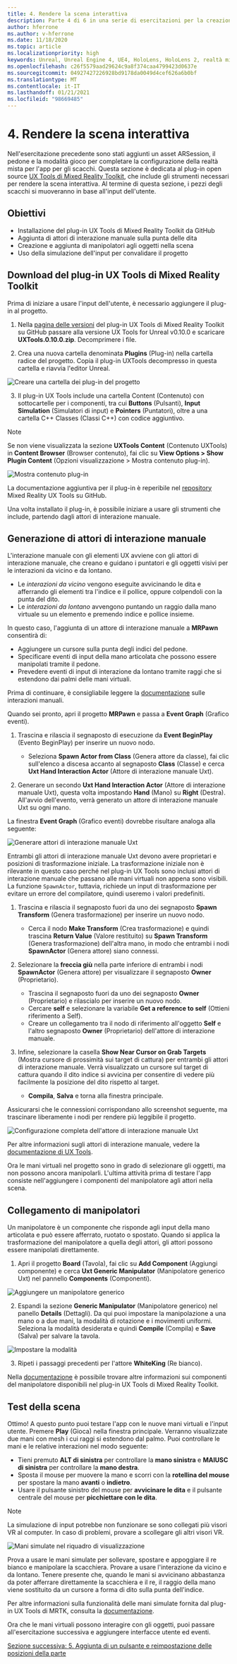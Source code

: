 ```yaml
---
title: 4. Rendere la scena interattiva
description: Parte 4 di 6 in una serie di esercitazioni per la creazione di un'app per gli scacchi con Unreal Engine 4 e il plug-in UX Tools di Mixed Reality Toolkit
author: hferrone
ms.author: v-hferrone
ms.date: 11/18/2020
ms.topic: article
ms.localizationpriority: high
keywords: Unreal, Unreal Engine 4, UE4, HoloLens, HoloLens 2, realtà mista, esercitazione, guida introduttiva, mrtk, uxt, UX Tools, documentazione, visore VR realtà mista, visore VR di windows mixed reality, visore per realtà virtuale
ms.openlocfilehash: c26f5579aad29624c9a8f374caa4799423d0637e
ms.sourcegitcommit: 04927427226928bd9178da0049d4cef626a6b0bf
ms.translationtype: MT
ms.contentlocale: it-IT
ms.lasthandoff: 01/21/2021
ms.locfileid: "98669485"
---
```

# <a name="4-making-your-scene-interactive"></a>4. Rendere la scena interattiva

Nell'esercitazione precedente sono stati aggiunti un asset ARSession, il pedone e la modalità gioco per completare la configurazione della realtà mista per l'app per gli scacchi. Questa sezione è dedicata al plug-in open source [UX Tools di Mixed Reality Toolkit](https://github.com/microsoft/MixedReality-UXTools-Unreal), che include gli strumenti necessari per rendere la scena interattiva. Al termine di questa sezione, i pezzi degli scacchi si muoveranno in base all'input dell'utente.

## <a name="objectives"></a>Obiettivi

* Installazione del plug-in UX Tools di Mixed Reality Toolkit da GitHub
* Aggiunta di attori di interazione manuale sulla punta delle dita
* Creazione e aggiunta di manipolatori agli oggetti nella scena
* Uso della simulazione dell'input per convalidare il progetto

## <a name="downloading-the-mixed-reality-ux-tools-plugin"></a>Download del plug-in UX Tools di Mixed Reality Toolkit
Prima di iniziare a usare l'input dell'utente, è necessario aggiungere il plug-in al progetto.

1. Nella [pagina delle versioni](https://github.com/microsoft/MixedReality-UXTools-Unreal/releases) del plug-in UX Tools di Mixed Reality Toolkit su GitHub passare alla versione UX Tools for Unreal v0.10.0 e scaricare **UXTools.0.10.0.zip**. Decomprimere i file.

2.  Crea una nuova cartella denominata **Plugins** (Plug-in) nella cartella radice del progetto. Copia il plug-in UXTools decompresso in questa cartella e riavvia l'editor Unreal.

![Creare una cartella dei plug-in del progetto](images/unreal-uxt/4-plugins.PNG)

3.  Il plug-in UX Tools include una cartella Content (Contenuto) con sottocartelle per i componenti, tra cui **Buttons** (Pulsanti), **Input Simulation** (Simulatori di input) e **Pointers** (Puntatori), oltre a una cartella C++ Classes (Classi C++) con codice aggiuntivo.  

> [!NOTE]
> Se non viene visualizzata la sezione **UXTools Content** (Contenuto UXTools) in **Content Browser** (Browser contenuto), fai clic su **View Options > Show Plugin Content** (Opzioni visualizzazione > Mostra contenuto plug-in).

![Mostra contenuto plug-in](images/unreal-uxt/4-showplugincontent.PNG)

La documentazione aggiuntiva per il plug-in è reperibile nel [repository](https://aka.ms/uxt-unreal) Mixed Reality UX Tools su GitHub.

Una volta installato il plug-in, è possibile iniziare a usare gli strumenti che include, partendo dagli attori di interazione manuale.

## <a name="spawning-hand-interaction-actors"></a>Generazione di attori di interazione manuale

L'interazione manuale con gli elementi UX avviene con gli attori di interazione manuale, che creano e guidano i puntatori e gli oggetti visivi per le interazioni da vicino e da lontano.
- Le *interazioni da vicino* vengono eseguite avvicinando le dita e afferrando gli elementi tra l'indice e il pollice, oppure colpendoli con la punta del dito.
- Le *interazioni da lontano* avvengono puntando un raggio dalla mano virtuale su un elemento e premendo indice e pollice insieme.

In questo caso, l'aggiunta di un attore di interazione manuale a **MRPawn** consentirà di:
- Aggiungere un cursore sulla punta degli indici del pedone.
- Specificare eventi di input della mano articolata che possono essere manipolati tramite il pedone.
- Prevedere eventi di input di interazione da lontano tramite raggi che si estendono dai palmi delle mani virtuali.

Prima di continuare, è consigliabile leggere la [documentazione](https://microsoft.github.io/MixedReality-UXTools-Unreal/Docs/HandInteraction.html) sulle interazioni manuali.

Quando sei pronto, apri il progetto **MRPawn** e passa a **Event Graph** (Grafico eventi).

1. Trascina e rilascia il segnaposto di esecuzione da **Event BeginPlay** (Evento BeginPlay) per inserire un nuovo nodo.
    * Seleziona **Spawn Actor from Class** (Genera attore da classe), fai clic sull'elenco a discesa accanto al segnaposto **Class** (Classe) e cerca **Uxt Hand Interaction Actor** (Attore di interazione manuale Uxt).  

2. Generare un secondo **Uxt Hand Interaction Actor** (Attore di interazione manuale Uxt), questa volta impostando **Hand** (Mano) su **Right** (Destra). All'avvio dell'evento, verrà generato un attore di interazione manuale Uxt su ogni mano.

La finestra **Event Graph** (Grafico eventi) dovrebbe risultare analoga alla seguente:

![Generare attori di interazione manuale Uxt](images/unreal-uxt/4-spawnactor.PNG)

Entrambi gli attori di interazione manuale Uxt devono avere proprietari e posizioni di trasformazione iniziale. La trasformazione iniziale non è rilevante in questo caso perché nel plug-in UX Tools sono inclusi attori di interazione manuale che passano alle mani virtuali non appena sono visibili. La funzione `SpawnActor`, tuttavia, richiede un input di trasformazione per evitare un errore del compilatore, quindi useremo i valori predefiniti.

1. Trascina e rilascia il segnaposto fuori da uno dei segnaposto **Spawn Transform** (Genera trasformazione) per inserire un nuovo nodo.
    * Cerca il nodo **Make Transform** (Crea trasformazione) e quindi trascina **Return Value** (Valore restituito) su **Spawn Transform** (Genera trasformazione) dell'altra mano, in modo che entrambi i nodi **SpawnActor** (Genera attore) siano connessi.

2.  Selezionare la **freccia giù** nella parte inferiore di entrambi i nodi **SpawnActor** (Genera attore) per visualizzare il segnaposto **Owner** (Proprietario).    
    * Trascina il segnaposto fuori da uno dei segnaposto **Owner** (Proprietario) e rilascialo per inserire un nuovo nodo.
    * Cercare **self** e selezionare la variabile **Get a reference to self** (Ottieni riferimento a Self).
    * Creare un collegamento tra il nodo di riferimento all'oggetto **Self** e l'altro segnaposto **Owner** (Proprietario) dell'attore di interazione manuale.
3. Infine, selezionare la casella **Show Near Cursor on Grab Targets** (Mostra cursore di prossimità sui target di cattura) per entrambi gli attori di interazione manuale. Verrà visualizzato un cursore sul target di cattura quando il dito indice si avvicina per consentire di vedere più facilmente la posizione del dito rispetto al target.
    * **Compila**, **Salva** e torna alla finestra principale.

Assicurarsi che le connessioni corrispondano allo screenshot seguente, ma trascinare liberamente i nodi per rendere più leggibile il progetto.

![Configurazione completa dell'attore di interazione manuale Uxt](images/unreal-uxt/4-fingerptrs.PNG)

Per altre informazioni sugli attori di interazione manuale, vedere la [documentazione di UX Tools](https://microsoft.github.io/MixedReality-UXTools-Unreal/Docs/HandInteraction.html).

Ora le mani virtuali nel progetto sono in grado di selezionare gli oggetti, ma non possono ancora manipolarli. L'ultima attività prima di testare l'app consiste nell'aggiungere i componenti del manipolatore agli attori nella scena.

## <a name="attaching-manipulators"></a>Collegamento di manipolatori

Un manipolatore è un componente che risponde agli input della mano articolata e può essere afferrato, ruotato o spostato. Quando si applica la trasformazione del manipolatore a quella degli attori, gli attori possono essere manipolati direttamente.

1. Apri il progetto **Board** (Tavola), fai clic su **Add Component** (Aggiungi componente) e cerca **Uxt Generic Manipulator** (Manipolatore generico Uxt) nel pannello **Components** (Componenti).

![Aggiungere un manipolatore generico](images/unreal-uxt/4-addmanip.PNG)

2. Espandi la sezione **Generic Manipulator** (Manipolatore generico) nel panello **Details** (Dettagli). Da qui puoi impostare la manipolazione a una mano o a due mani, la modalità di rotazione e i movimenti uniformi. Seleziona la modalità desiderata e quindi **Compile** (Compila) e **Save** (Salva) per salvare la tavola.

![Impostare la modalità](images/unreal-uxt/4-setrotmode.PNG)

3. Ripeti i passaggi precedenti per l'attore **WhiteKing** (Re bianco).

Nella [documentazione](https://microsoft.github.io/MixedReality-UXTools-Unreal/Docs/Manipulator.html) è possibile trovare altre informazioni sui componenti del manipolatore disponibili nel plug-in UX Tools di Mixed Reality Toolkit.

## <a name="testing-the-scene"></a>Test della scena

Ottimo! A questo punto puoi testare l'app con le nuove mani virtuali e l'input utente. Premere **Play** (Gioca) nella finestra principale. Verranno visualizzate due mani con mesh i cui raggi si estendono dal palmo. Puoi controllare le mani e le relative interazioni nel modo seguente:
- Tieni premuto **ALT di sinistra** per controllare la **mano sinistra** e **MAIUSC di sinistra** per controllare la **mano destra**.
- Sposta il mouse per muovere la mano e scorri con la **rotellina del mouse** per spostare la mano **avanti** o **indietro**.
- Usare il pulsante sinistro del mouse per **avvicinare le dita** e il pulsante centrale del mouse per **picchiettare con le dita**.

> [!NOTE]
> La simulazione di input potrebbe non funzionare se sono collegati più visori VR al computer. In caso di problemi, provare a scollegare gli altri visori VR.

![Mani simulate nel riquadro di visualizzazione](images/unreal-uxt/4-handsim.PNG)

Prova a usare le mani simulate per sollevare, spostare e appoggiare il re bianco e manipolare la scacchiera. Provare a usare l'interazione da vicino e da lontano. Tenere presente che, quando le mani si avvicinano abbastanza da poter afferrare direttamente la scacchiera e il re, il raggio della mano viene sostituito da un cursore a forma di dito sulla punta dell'indice.

Per altre informazioni sulla funzionalità delle mani simulate fornita dal plug-in UX Tools di MRTK, consulta la [documentazione](https://microsoft.github.io/MixedReality-UXTools-Unreal/Docs/InputSimulation.html).

Ora che le mani virtuali possono interagire con gli oggetti, puoi passare all'esercitazione successiva e aggiungere interfacce utente ed eventi.

[Sezione successiva: 5. Aggiunta di un pulsante e reimpostazione delle posizioni della parte](unreal-uxt-ch5.md)
